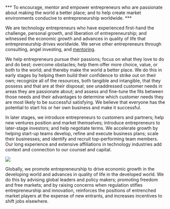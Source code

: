 *** To encourage, mentor and empower entrepreneurs who are passionate about making the world a better place; and to help create market environments conducive to entrepreneurship worldwide. ***

We are technology entrepreneurs who have experienced first-hand the challenge, personal growth, and liberation of entrepreneurship; and witnessed the economic growth and advances in quality of life that entrepreneurship drives worldwide.  We serve other entrepreneurs through consulting, angel investing, and [mentoring](http://www.youtube.com/watch?v=cOZ6Gpbm-lQ).

We help entrepreneurs pursue their passions; focus on what they love to do and do best; overcome obstacles; help them offer more choice, value, or both to the world; and thereby make the world a better place.  We do this in early stages by helping them build their confidence to strike out on their own; recognize all of the resources, both tangible and intangible, that they possess and that are at their disposal; see unaddressed customer needs in areas they are passionate about; and assess and fine-tune the fits between those needs and their advantages to determine which customer needs they are most likely to be successful satisfying.  We believe that everyone has the potential to start his or her own business and make it successful.

In later stages, we introduce entrepreneurs to customers and partners; help new ventures position and market themselves; introduce entrepreneurs to later-stage investors; and help negotiate terms. We accelerate growth by helping start-up teams develop, refine and execute business plans; scale their businesses; and identify and recruit top-performing team members. Our long experience and extensive affiliations in technology industries add context and connection to our counsel and capital.

<Image src='assets/clinton.jpg' description='John Chisholm at Entrepreneurship Roundtable with President Clinton'/>

Globally, we promote entrepreneurship to drive economic growth in the developing world and advances in quality of life in the developed world.  We do this by advising global leaders and policy makers; promoting freedom and free markets; and by raising concerns when regulation stifles entrepreneurship and innovation, reinforces the positions of entrenched market players at the expense of new entrants, and increases incentives to shift jobs elsewhere. 